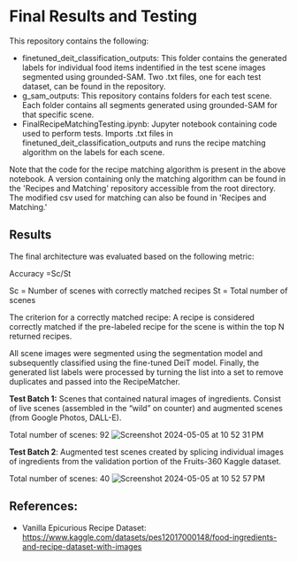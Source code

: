# Final Results and Testing

This repository contains the following: 
- finetuned_deit_classification_outputs: This folder contains the generated labels for individual food items indentified in the test scene images segmented using grounded-SAM. Two .txt files, one for each test dataset, can be found in the repository.
- g_sam_outputs: This repository contains folders for each test scene. Each folder contains all segments generated using grounded-SAM for that specific scene.
- FinalRecipeMatchingTesting.ipynb: Jupyter notebook containing code used to perform tests. Imports .txt files in finetuned_deit_classification_outputs and runs the recipe matching algorithm on the labels for each scene. 

Note that the code for the recipe matching algorithm is present in the above notebook. A version containing only the matching algorithm can be found in the 'Recipes and Matching' repository accessible from the root directory. The modified csv used for matching can also be found in 'Recipes and Matching.'

## Results

The final architecture was evaluated based on the following metric: 

Accuracy =Sc/St

Sc = Number of scenes with correctly matched recipes 
St = Total number of scenes 

The criterion for a correctly matched recipe: A recipe is considered correctly matched if the pre-labeled recipe for the scene is within the top N returned recipes.

All scene images were segmented using the segmentation model and subsequently classified using the fine-tuned DeiT model. Finally, the generated list labels were processed by turning the list into a set to remove duplicates and passed into the RecipeMatcher. 

**Test Batch 1:** Scenes that contained natural images of ingredients. Consist of live scenes (assembled in the “wild” on counter) and augmented scenes (from Google Photos, DALL-E).

Total number of scenes: 92
![Screenshot 2024-05-05 at 10 52 31 PM](https://github.com/kevinli7377/AppliedCVFinalProject/assets/56395320/ad18f238-f41e-4f49-ac9b-c580d7c7e6e6)



**Test Batch 2**: Augmented test scenes created by splicing individual images of ingredients from the validation portion of the Fruits-360 Kaggle dataset.

Total number of scenes: 40
![Screenshot 2024-05-05 at 10 52 57 PM](https://github.com/kevinli7377/AppliedCVFinalProject/assets/56395320/c8345980-da86-4cc1-9e66-fe4a10785e72)


## References:
- Vanilla Epicurious Recipe Dataset: https://www.kaggle.com/datasets/pes12017000148/food-ingredients-and-recipe-dataset-with-images
